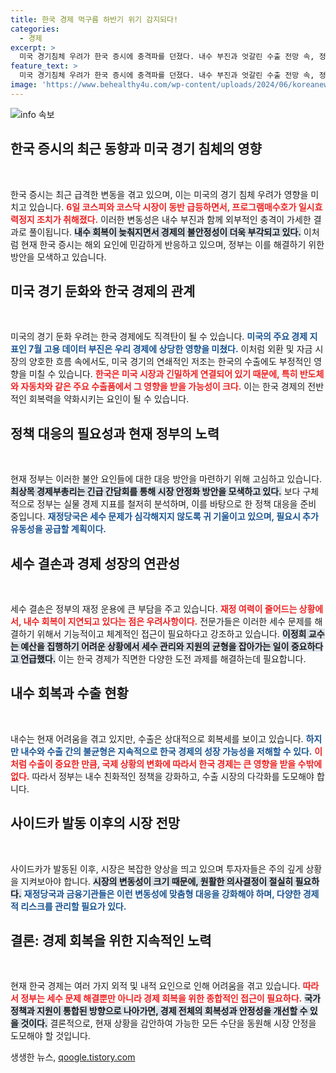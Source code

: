 ```yaml
---
title: 한국 경제 먹구름 하반기 위기 감지되다!
categories:
  - 경제
excerpt: >
  미국 경기침체 우려가 한국 증시에 충격파를 던졌다. 내수 부진과 엇갈린 수출 전망 속, 정부는 긴급 대책 마련에 돌입했다. 과연 한국 경제의 회복세는 어떻게 될까?
feature_text: >
  미국 경기침체 우려가 한국 증시에 충격파를 던졌다. 내수 부진과 엇갈린 수출 전망 속, 정부는 긴급 대책 마련에 돌입했다. 과연 한국 경제의 회복세는 어떻게 될까?
image: 'https://www.behealthy4u.com/wp-content/uploads/2024/06/koreanews.jpg'
---
```


<p><img src="https://www.behealthy4u.com/wp-content/uploads/2024/06/koreanews.jpg" alt="info 속보" /></p>

<h2 data-ke-size="size26">한국 증시의 최근 동향과 미국 경기 침체의 영향</h2>

<p data-ke-size="size16">&nbsp;</p>

<p>한국 증시는 최근 급격한 변동을 겪고 있으며, 이는 미국의 경기 침체 우려가 영향을 미치고 있습니다. <b><span style="color: #ee2323;">6일 코스피와 코스닥 시장이 동반 급등하면서, 프로그램매수호가 일시효력정지 조치가 취해졌다.</span></b> 이러한 변동성은 내수 부진과 함께 외부적인 충격이 가세한 결과로 풀이됩니다. <b><span style="background-color: #21538527;">내수 회복이 늦춰지면서 경제의 불안정성이 더욱 부각되고 있다.</span></b> 이처럼 현재 한국 증시는 해외 요인에 민감하게 반응하고 있으며, 정부는 이를 해결하기 위한 방안을 모색하고 있습니다.</p>

<h2 data-ke-size="size26">미국 경기 둔화와 한국 경제의 관계</h2>

<p data-ke-size="size16">&nbsp;</p>

<p>미국의 경기 둔화 우려는 한국 경제에도 직격탄이 될 수 있습니다. <b><span style="color: #1a5490;">미국의 주요 경제 지표인 7월 고용 데이터 부진은 우리 경제에 상당한 영향을 미쳤다.</span></b> 이처럼 외환 및 자금 시장의 양호한 흐름 속에서도, 미국 경기의 연쇄적인 저조는 한국의 수출에도 부정적인 영향을 미칠 수 있습니다. <b><span style="color: #ee2323;">한국은 미국 시장과 긴밀하게 연결되어 있기 때문에, 특히 반도체와 자동차와 같은 주요 수출품에서 그 영향을 받을 가능성이 크다.</span></b> 이는 한국 경제의 전반적인 회복력을 약화시키는 요인이 될 수 있습니다. </p>

<h2 data-ke-size="size26">정책 대응의 필요성과 현재 정부의 노력</h2>

<p data-ke-size="size16">&nbsp;</p>

<p>현재 정부는 이러한 불안 요인들에 대한 대응 방안을 마련하기 위해 고심하고 있습니다. <b><span style="background-color: #21538527;">최상목 경제부총리는 긴급 간담회를 통해 시장 안정화 방안을 모색하고 있다.</span></b> 보다 구체적으로 정부는 실물 경제 지표를 철저히 분석하며, 이를 바탕으로 한 정책 대응을 준비 중입니다. <b><span style="color: #1a5490;">재정당국은 세수 문제가 심각해지지 않도록 귀 기울이고 있으며, 필요시 추가 유동성을 공급할 계획이다.</span></b></p>

<h2 data-ke-size="size26">세수 결손과 경제 성장의 연관성</h2>

<p data-ke-size="size16">&nbsp;</p>

<p>세수 결손은 정부의 재정 운용에 큰 부담을 주고 있습니다. <b><span style="color: #ee2323;">재정 여력이 줄어드는 상황에서, 내수 회복이 지연되고 있다는 점은 우려사항이다.</span></b> 전문가들은 이러한 세수 문제를 해결하기 위해서 기능적이고 체계적인 접근이 필요하다고 강조하고 있습니다. <b><span style="background-color: #21538527;">이정희 교수는 예산을 집행하기 어려운 상황에서 세수 관리와 지원의 균형을 잡아가는 일이 중요하다고 언급했다.</span></b> 이는 한국 경제가 직면한 다양한 도전 과제를 해결하는데 필요합니다.</p>

<h2 data-ke-size="size26">내수 회복과 수출 현황</h2>

<p data-ke-size="size16">&nbsp;</p>

<p>내수는 현재 어려움을 겪고 있지만, 수출은 상대적으로 회복세를 보이고 있습니다. <b><span style="color: #1a5490;">하지만 내수와 수출 간의 불균형은 지속적으로 한국 경제의 성장 가능성을 저해할 수 있다.</span></b> <b><span style="color: #ee2323;">이처럼 수출이 중요한 만큼, 국제 상황의 변화에 따라서 한국 경제는 큰 영향을 받을 수밖에 없다.</span></b> 따라서 정부는 내수 친화적인 정책을 강화하고, 수출 시장의 다각화를 도모해야 합니다. </p>

<h2 data-ke-size="size26">사이드카 발동 이후의 시장 전망</h2>

<p data-ke-size="size16">&nbsp;</p>

<p>사이드카가 발동된 이후, 시장은 복잡한 양상을 띄고 있으며 투자자들은 주의 깊게 상황을 지켜보아야 합니다. <b><span style="background-color: #21538527;">시장의 변동성이 크기 때문에, 원활한 의사결정이 절실히 필요하다.</span></b> <b><span style="color: #1a5490;">재정당국과 금융기관들은 이런 변동성에 맞춤형 대응을 강화해야 하며, 다양한 경제적 리스크를 관리할 필요가 있다.</span></b></p>

<h2 data-ke-size="size26">결론: 경제 회복을 위한 지속적인 노력</h2>

<p data-ke-size="size16">&nbsp;</p>

<p>현재 한국 경제는 여러 가지 외적 및 내적 요인으로 인해 어려움을 겪고 있습니다. <b><span style="color: #ee2323;">따라서 정부는 세수 문제 해결뿐만 아니라 경제 회복을 위한 종합적인 접근이 필요하다.</span></b> <b><span style="background-color: #21538527;">국가 정책과 지원이 통합된 방향으로 나아가면, 경제 전체의 회복성과 안정성을 개선할 수 있을 것이다.</span></b> 결론적으로, 현재 상황을 감안하여 가능한 모든 수단을 동원해 시장 안정을 도모해야 할 것입니다. </p>

<p data-ke-size="size16"></p>
생생한 뉴스, <a href="https://qoogle.tistory.com" rel="dofollow">qoogle.tistory.com</a>


